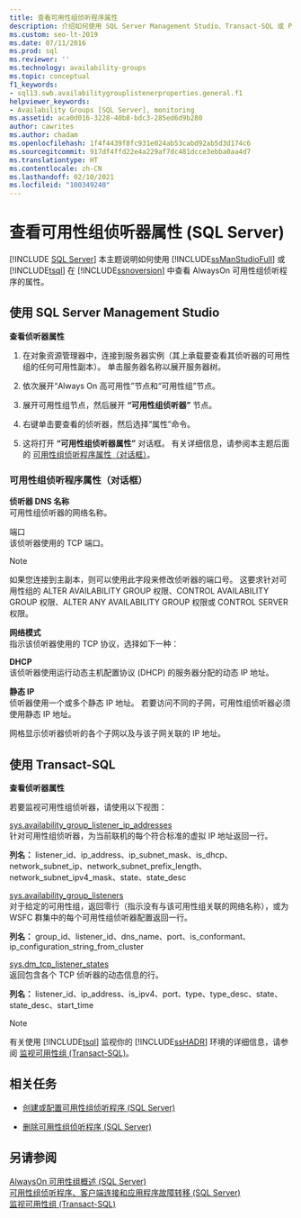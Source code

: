 ```yaml
---
title: 查看可用性组侦听程序属性
description: 介绍如何使用 SQL Server Management Studio、Transact-SQL 或 PowerShell 在 SQL Server 中查看 Always On 可用性组侦听程序的属性。
ms.custom: seo-lt-2019
ms.date: 07/11/2016
ms.prod: sql
ms.reviewer: ''
ms.technology: availability-groups
ms.topic: conceptual
f1_keywords:
- sql13.swb.availabilitygrouplistenerproperties.general.f1
helpviewer_keywords:
- Availability Groups [SQL Server], monitoring
ms.assetid: aca0d016-3228-40b8-bdc3-285ed6d9b280
author: cawrites
ms.author: chadam
ms.openlocfilehash: 1f4f4439f8fc931e024ab53cabd92ab5d3d174c6
ms.sourcegitcommit: 917df4ffd22e4a229af7dc481dcce3ebba0aa4d7
ms.translationtype: HT
ms.contentlocale: zh-CN
ms.lasthandoff: 02/10/2021
ms.locfileid: "100349240"
---
```

# <a name="view-availability-group-listener-properties-sql-server"></a>查看可用性组侦听器属性 (SQL Server)
[!INCLUDE [SQL Server](../../../includes/applies-to-version/sqlserver.md)]
  本主题说明如何使用 [!INCLUDE[ssManStudioFull](../../../includes/ssmanstudiofull-md.md)] 或 [!INCLUDE[tsql](../../../includes/tsql-md.md)] 在 [!INCLUDE[ssnoversion](../../../includes/ssnoversion-md.md)] 中查看 AlwaysOn 可用性组侦听程序的属性。  
  
##  <a name="using-sql-server-management-studio"></a><a name="SSMSProcedure"></a> 使用 SQL Server Management Studio  
 **查看侦听器属性**  
  
1.  在对象资源管理器中，连接到服务器实例（其上承载要查看其侦听器的可用性组的任何可用性副本）。 单击服务器名称以展开服务器树。  
  
2.  依次展开“Always On 高可用性”节点和“可用性组”节点。  
  
3.  展开可用性组节点，然后展开 **“可用性组侦听器”** 节点。  
  
4.  右键单击要查看的侦听器，然后选择“属性”命令。  
  
5.  这将打开 **“可用性组侦听器属性”** 对话框。 有关详细信息，请参阅本主题后面的 [可用性组侦听程序属性（对话框）](#AgListenerPropertiesDialog)。  
  
###  <a name="availability-group-listener-properties-dialog-box"></a><a name="AgListenerPropertiesDialog"></a> 可用性组侦听程序属性（对话框）  
 **侦听器 DNS 名称**  
 可用性组侦听器的网络名称。  
  
 端口  
 该侦听器使用的 TCP 端口。  
  
> [!NOTE]  
>  如果您连接到主副本，则可以使用此字段来修改侦听器的端口号。 这要求针对可用性组的 ALTER AVAILABILITY GROUP 权限、CONTROL AVAILABILITY GROUP 权限、ALTER ANY AVAILABILITY GROUP 权限或 CONTROL SERVER 权限。  
  
 **网络模式**  
 指示该侦听器使用的 TCP 协议，选择如下一种：  
  
 **DHCP**  
 该侦听器使用运行动态主机配置协议 (DHCP) 的服务器分配的动态 IP 地址。  
  
 **静态 IP**  
 侦听器使用一个或多个静态 IP 地址。 若要访问不同的子网，可用性组侦听器必须使用静态 IP 地址。  
  
 网格显示侦听器侦听的各个子网以及与该子网关联的 IP 地址。  
  
##  <a name="using-transact-sql"></a><a name="TsqlProcedure"></a> 使用 Transact-SQL  
 **查看侦听器属性**  
  
 若要监视可用性组侦听器，请使用以下视图：  
  
 [sys.availability_group_listener_ip_addresses](../../../relational-databases/system-catalog-views/sys-availability-group-listener-ip-addresses-transact-sql.md)  
 针对可用性组侦听器，为当前联机的每个符合标准的虚拟 IP 地址返回一行。  
  
 **列名：** listener_id、ip_address、ip_subnet_mask、is_dhcp、network_subnet_ip、network_subnet_prefix_length、network_subnet_ipv4_mask、state、state_desc  
  
 [sys.availability_group_listeners](../../../relational-databases/system-catalog-views/sys-availability-group-listeners-transact-sql.md)  
 对于给定的可用性组，返回零行（指示没有与该可用性组关联的网络名称），或为 WSFC 群集中的每个可用性组侦听器配置返回一行。  
  
 **列名：** group_id、listener_id、dns_name、port、is_conformant、ip_configuration_string_from_cluster  
  
 [sys.dm_tcp_listener_states](../../../relational-databases/system-dynamic-management-views/sys-dm-tcp-listener-states-transact-sql.md)  
 返回包含各个 TCP 侦听器的动态信息的行。  
  
 **列名：** listener_id、ip_address、is_ipv4、port、type、type_desc、state、state_desc、start_time  
  
> [!NOTE]  
>  有关使用 [!INCLUDE[tsql](../../../includes/tsql-md.md)] 监视你的 [!INCLUDE[ssHADR](../../../includes/sshadr-md.md)] 环境的详细信息，请参阅 [监视可用性组 (Transact-SQL)](../../../database-engine/availability-groups/windows/monitor-availability-groups-transact-sql.md)。  
  
##  <a name="related-tasks"></a><a name="RelatedTasks"></a> 相关任务  
  
-   [创建或配置可用性组侦听程序 (SQL Server)](../../../database-engine/availability-groups/windows/create-or-configure-an-availability-group-listener-sql-server.md)  
  
-   [删除可用性组侦听程序 (SQL Server)](../../../database-engine/availability-groups/windows/remove-an-availability-group-listener-sql-server.md)  
  
## <a name="see-also"></a>另请参阅  
 [AlwaysOn 可用性组概述 (SQL Server)](../../../database-engine/availability-groups/windows/overview-of-always-on-availability-groups-sql-server.md)   
 [可用性组侦听程序、客户端连接和应用程序故障转移 &#40;SQL Server&#41;](../../../database-engine/availability-groups/windows/listeners-client-connectivity-application-failover.md)   
 [监视可用性组 (Transact-SQL)](../../../database-engine/availability-groups/windows/monitor-availability-groups-transact-sql.md)  
  
  
